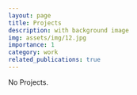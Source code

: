 ```yaml
---
layout: page
title: Projects
description: with background image
img: assets/img/12.jpg
importance: 1
category: work
related_publications: true
---
```


No Projects.
